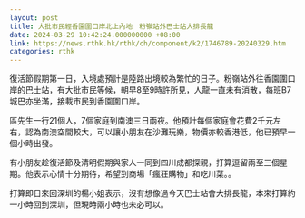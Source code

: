```yaml
---
layout: post
title: 大批市民經香園圍口岸北上內地　粉嶺站外巴士站大排長龍
date: 2024-03-29 10:42:24.000000000 +08:00
link: https://news.rthk.hk/rthk/ch/component/k2/1746789-20240329.htm
categories: rthk
---
```


復活節假期第一日，入境處預計是陸路出境較為繁忙的日子。粉嶺站外往香園圍口岸的巴士站，有大批市民等候，朝早8至9時許所見，人龍一直未有消散，每班B7城巴亦坐滿，接載市民到香園圍口岸。

區先生一行21個人，7個家庭到南澳三日兩夜。他預計每個家庭會花費2千元左右，認為南澳空間較大，可以讓小朋友在沙灘玩樂，物價亦較香港低，他已預早一個小時出發。

有小朋友趁復活節及清明假期與家人一同到四川成都探親，打算逗留兩至三個星期。他表示心情十分期待，希望到商場「瘋狂購物」和吃川菜。。

打算即日來回深圳的楊小姐表示，沒有想像過今天巴士站會大排長龍，本來打算約一小時回到深圳，但現時兩小時也未必可以。
